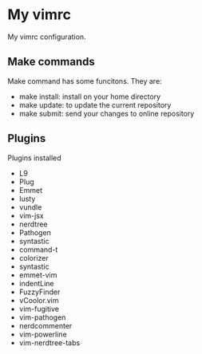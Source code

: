 # My vimrc

My vimrc configuration.

## Make commands

Make command has some funcitons. They are:

* make install: install on your home directory
* make update: to update the current repository
* make submit: send your changes to online repository

## Plugins

Plugins installed

* L9
* Plug
* Emmet
* lusty
* vundle
* vim-jsx
* nerdtree
* Pathogen
* syntastic
* command-t
* colorizer
* syntastic
* emmet-vim
* indentLine
* FuzzyFinder
* vCoolor.vim
* vim-fugitive
* vim-pathogen
* nerdcommenter
* vim-powerline
* vim-nerdtree-tabs
